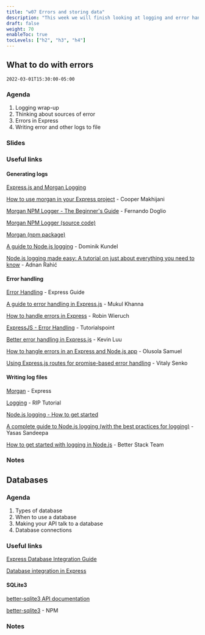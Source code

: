 ```yaml
---
title: "w07 Errors and storing data"
description: "This week we will finish looking at logging and error handling and begin considering how to store data and where."
draft: false
weight: 70
enableToc: true
tocLevels: ["h2", "h3", "h4"]
---
```


## What to do with errors

`2022-03-01T15:30:00-05:00`

### Agenda

1. Logging wrap-up
2. Thinking about sources of error
3. Errors in Express
4. Writing error and other logs to file

### Slides

### Useful links

#### Generating logs

[Express.js and Morgan Logging](https://www.loggly.com/use-cases/express-js-and-morgan-logging/)

[How to use morgan in your Express project](https://www.digitalocean.com/community/tutorials/nodejs-getting-started-morgan) - Cooper Makhijani

[Morgan NPM Logger - The Beginner's Guide](https://coralogix.com/blog/morgan-npm-logger-the-complete-guide/) - Fernando Doglio

[Morgan NPM Logger (source code)](https://github.com/expressjs/morgan)

[Morgan (npm package)](https://www.npmjs.com/package/morgan)

[A guide to Node.js logging](https://www.twilio.com/blog/guide-node-js-logging) - Dominik Kundel

[Node.js logging made easy: A tutorial on just about everything you need to know](https://sematext.com/blog/node-js-logging/) - Adnan Rahić

#### Error handling

[Error Handling](https://expressjs.com/en/guide/error-handling.html) - Express Guide

[A guide to error handling in Express.js](https://scoutapm.com/blog/express-error-handling) - Mukul Khanna

[How to handle errors in Express](https://www.robinwieruch.de/node-express-error-handling/) - Robin Wieruch

[ExpressJS - Error Handling](https://www.tutorialspoint.com/expressjs/expressjs_error_handling.htm) - Tutorialspoint

[Better error handling in Express.js](https://codeburst.io/better-error-handling-in-express-js-b118fc29e9c7) - Kevin Luu

[How to hangle errors in an Express and Node.js app](https://codeburst.io/better-error-handling-in-express-js-b118fc29e9c7) - Olusola Samuel

[Using Express.js routes for promise-based error handling](https://www.toptal.com/express-js/routes-js-promises-error-handling) - Vitaly Senko

#### Writing log files

[Morgan](https://expressjs.com/en/resources/middleware/morgan.html) - Express

[Logging](https://riptutorial.com/express/topic/7191/logging) - RIP Tutorial

[Node.js logging - How to get started](https://www.papertrail.com/solution/tips/node-js-logging-how-to-get-started/)

[A complete guide to Node.js logging (with the best practices for logging)](https://betterprogramming.pub/a-complete-guide-to-node-js-logging-1ba70a4a346d) - Yasas Sandeepa

[How to get started with logging in Node.js](https://betterstack.com/community/guides/logging/how-to-start-logging-with-node-js/) - Better Stack Team

### Notes

## Databases

### Agenda

1. Types of database
2. When to use a database
3. Making your API talk to a database
4. Database connections

### Useful links

[Express Database Integration Guide](https://expressjs.com/en/guide/database-integration.html)

[Database integration in Express](https://www.geeksforgeeks.org/database-integration-in-express-js/)

#### SQLite3

[better-sqlite3 API documentation](https://github.com/JoshuaWise/better-sqlite3/blob/master/docs/api.md)

[better-sqlite3](https://www.npmjs.com/package/better-sqlite3) - NPM

### Notes
